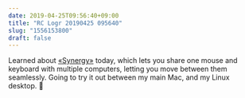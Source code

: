 ```yaml
---
date: 2019-04-25T09:56:40+09:00
title: "RC Logr 20190425 095640"
slug: "1556153800"
draft: false
---
```


Learned about [«Synergy»](https://symless.com/synergy) today, which lets you share one mouse and keyboard with multiple computers, letting you move between them seamlessly. Going to try it out between my main Mac, and my Linux desktop. 🔁
